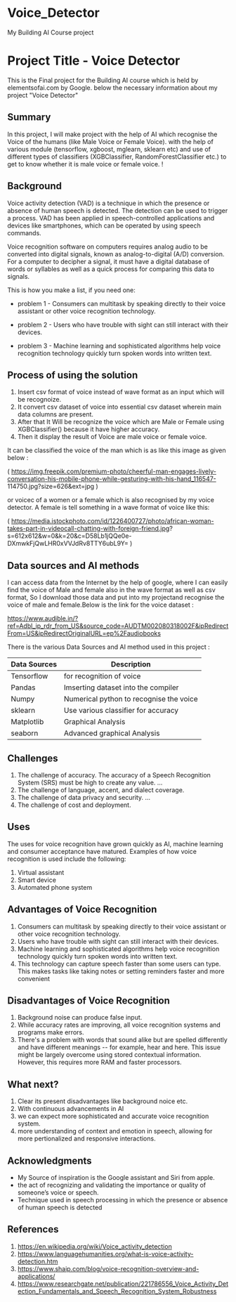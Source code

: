 # Voice_Detector
My Building AI Course project

<!-- This is the markdown template for the final project of the Building AI course, 
created by Mrityunjay Sharma! -->

# Project Title - Voice Detector

This is the Final project for the Building AI course which is held by elementsofai.com by Google. below the necessary information about my project "Voice Detector"

## Summary

In this project, I will make project with the help of AI which recognise the Voice of the humans (like Male Voice or Female Voice). with the help of various module (tensorflow, xgboost, mglearn, sklearn etc) and use of different types of classifiers (XGBClassifier, RandomForestClassifier etc.) to get to know whether it is male voice or female voice. !


## Background

Voice activity detection (VAD) is a technique in which the presence or absence of human speech is detected. The detection can be used to trigger a process. VAD has been applied in speech-controlled applications and devices like smartphones, which can be operated by using speech commands.

Voice recognition software on computers requires analog audio to be converted into digital signals, known as analog-to-digital (A/D) conversion. For a computer to decipher a signal, it must have a digital database of words or syllables as well as a quick process for comparing this data to signals.

This is how you make a list, if you need one:
* problem 1 - Consumers can multitask by speaking directly to their voice assistant                 or other voice recognition technology.

* problem 2 - Users who have trouble with sight can still interact with their devices.
 
* problem 3 - Machine learning and sophisticated algorithms help voice recognition                  technology quickly turn spoken words into written text.


## Process of using the solution
1. Insert csv format of voice instead of wave format as an input which will be recognoize.
2. It convert csv dataset of voice into essential csv dataset wherein main data columns are present.
3. After that It Will be recognize the voice which are Male or Female using XGBClassifier() because it have higher accuracy.
4. Then it display the result of Voice are male voice or female voice.


It can be classified the voice of the man which is as like this image as given below :

( https://img.freepik.com/premium-photo/cheerful-man-engages-lively-conversation-his-mobile-phone-while-gesturing-with-his-hand_116547-       114750.jpg?size=626&ext=jpg )

or voicec of a women or a female which is also recognised by my voice detector. A female is tell something in a wave format of voice         like this:

( https://media.istockphoto.com/id/1226400727/photo/african-woman-takes-part-in-videocall-chatting-with-foreign-friend.jpg?                  s=612x612&w=0&k=20&c=D58Lb1jQQe0e-DXmwkFjQwLHR0xVVJdRv8TTY6ubL9Y= )


## Data sources and AI methods

I can access data from the Internet by the help of google, where I can easily find the voice of Male and female also in the wave format as well as csv format, So I download those data and put into my projectand recognise the voice of male and female.Below is the link for the voice dataset : 

https://www.audible.in/?ref=Adbl_ip_rdr_from_US&source_code=AUDTM002080318002F&ipRedirectFrom=US&ipRedirectOriginalURL=ep%2Faudiobooks

There is the various Data Sources and AI method used in this project : 

| Data Sources| Description                             |
| ----------- | --------------------------------------- |
| Tensorflow  | for recognition of voice                |
| Pandas      | Imserting dataset into the compiler     |
| Numpy       | Numerical python to recognise the voice |
| sklearn     | Use various classifier for accuracy     |
| Matplotlib  | Graphical Analysis                      |
| seaborn     |  Advanced graphical Analysis            |

## Challenges

1. The challenge of accuracy. The accuracy of a Speech Recognition System (SRS) must be high to create any value. ...
2. The challenge of language, accent, and dialect coverage. 
3. The challenge of data privacy and security. ...
4. The challenge of cost and deployment.


## Uses 

The uses for voice recognition have grown quickly as AI, machine learning and consumer acceptance have matured. Examples of how voice recognition is used include the following:
1. Virtual assistant 
2. Smart device 
3. Automated phone system

## Advantages of Voice Recognition 

1. Consumers can multitask by speaking directly to their voice assistant or other voice recognition technology.
2. Users who have trouble with sight can still interact with their devices.
3. Machine learning and sophisticated algorithms help voice recognition technology quickly turn spoken words into written text.
4. This technology can capture speech faster than some users can type. This makes tasks like taking notes or setting reminders faster and more convenient

## Disadvantages of Voice Recognition 

1. Background noise can produce false input.
2. While accuracy rates are improving, all voice recognition systems and programs make errors.
3. There's a problem with words that sound alike but are spelled differently and have different meanings -- for example, hear and here. This issue might be largely overcome using stored contextual information. However, this requires more RAM and faster processors.

## What next?

1. Clear its present disadvantages like background noice etc.
2. With continuous advancements in AI
3. we can expect more sophisticated and accurate voice recognition system.
4. more understanding of context and emotion in speech, allowing for more pertionalized and responsive interactions.


## Acknowledgments

* My Source of inspiration is the Google assistant and Siri from apple.
* the act of recognizing and validating the importance or quality of someone’s voice or speech.
* Technique used in speech processing in which the presence or absence of human speech is detected

## References

1. https://en.wikipedia.org/wiki/Voice_activity_detection
2. https://www.languagehumanities.org/what-is-voice-activity-detection.htm
3. https://www.shaip.com/blog/voice-recognition-overview-and-applications/
4. https://www.researchgate.net/publication/221786556_Voice_Activity_Detection_Fundamentals_and_Speech_Recognition_System_Robustness
